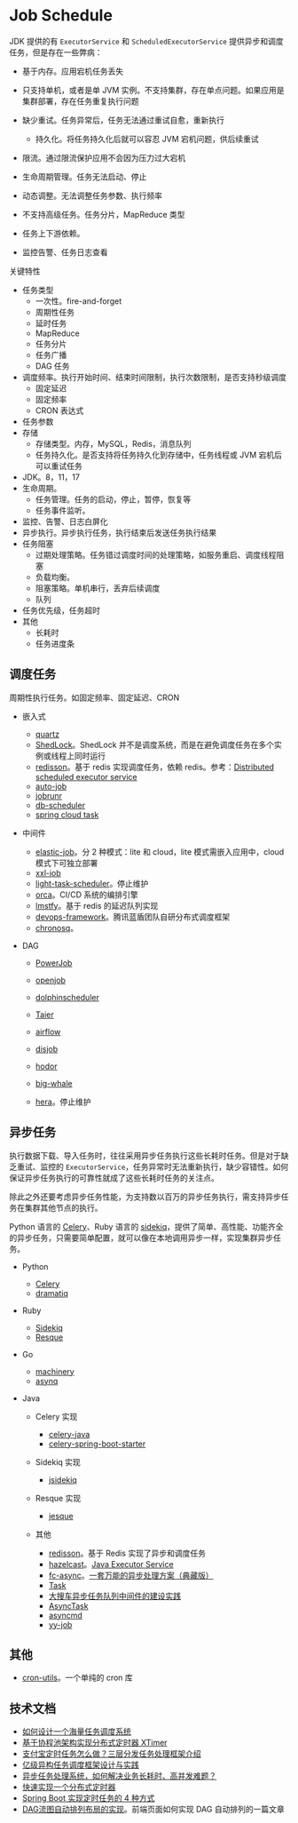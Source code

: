 # Job Schedule

JDK 提供的有 `ExecutorService` 和 `ScheduledExecutorService` 提供异步和调度任务，但是存在一些弊病：

* 基于内存。应用宕机任务丢失
* 只支持单机，或者是单 JVM 实例。不支持集群，存在单点问题。如果应用是集群部署，存在任务重复执行问题
* 缺少重试。任务异常后，任务无法通过重试自愈，重新执行
  * 持久化。将任务持久化后就可以容忍 JVM 宕机问题，供后续重试

* 限流。通过限流保护应用不会因为压力过大宕机
* 生命周期管理。任务无法启动、停止
* 动态调整。无法调整任务参数、执行频率
* 不支持高级任务。任务分片，MapReduce 类型
* 任务上下游依赖。
* 监控告警、任务日志查看

关键特性

* 任务类型
  * 一次性。fire-and-forget
  * 周期性任务
  * 延时任务
  * MapReduce
  * 任务分片
  * 任务广播
  * DAG 任务
* 调度频率。执行开始时间、结束时间限制，执行次数限制，是否支持秒级调度
  * 固定延迟
  * 固定频率
  * CRON 表达式
* 任务参数
* 存储
  * 存储类型。内存，MySQL，Redis，消息队列
  * 任务持久化。是否支持将任务持久化到存储中，任务线程或 JVM 宕机后可以重试任务
* JDK。8，11，17
* 生命周期。
  * 任务管理。任务的启动，停止，暂停，恢复等
  * 任务事件监听。
* 监控、告警、日志白屏化
* 异步执行。异步执行任务，执行结束后发送任务执行结果
* 任务阻塞
  * 过期处理策略。任务错过调度时间的处理策略，如服务重启、调度线程阻塞
  * 负载均衡。
  * 阻塞策略。单机串行，丢弃后续调度
  * 队列
* 任务优先级，任务超时
* 其他
  * 长耗时
  * 任务进度条

## 调度任务

周期性执行任务。如固定频率、固定延迟、CRON

- 嵌入式

  - [quartz](https://github.com/quartz-scheduler/quartz)
  - [ShedLock](https://github.com/lukas-krecan/ShedLock)。ShedLock 并不是调度系统，而是在避免调度任务在多个实例或线程上同时运行
  - [redisson](https://github.com/redisson/redisson)。基于 redis 实现调度任务，依赖 redis。参考：[Distributed scheduled executor service](https://github.com/redisson/redisson/wiki/9.-distributed-services#94-distributed-scheduled-executor-service)
  - [auto-job](https://gitee.com/hyxl-520/auto-job)
  - [jobrunr](https://github.com/jobrunr/jobrunr)
  - [db-scheduler](https://github.com/kagkarlsson/db-scheduler)
  - [spring cloud task](https://spring.io/projects/spring-cloud-task#overview)
- 中间件

  - [elastic-job](https://github.com/apache/shardingsphere-elasticjob)。分 2 种模式：lite 和 cloud，lite 模式需嵌入应用中，cloud 模式下可独立部署
  - [xxl-job](https://github.com/xuxueli/xxl-job)
  - [light-task-scheduler](https://gitee.com/hugui/light-task-scheduler)。停止维护
  - [orca](https://github.com/spinnaker/orca)。CI/CD 系统的编排引擎
  - [lmstfy](https://github.com/bitleak/lmstfy)。基于 redis 的延迟队列实现
  - [devops-framework](https://github.com/bkdevops-projects/devops-framework)。腾讯蓝盾团队自研分布式调度框架
  - [chronosq](https://github.com/flipkart-incubator/chronosq)。

- DAG

  - [PowerJob](https://github.com/PowerJob/PowerJob)
  - [openjob](https://github.com/open-job/openjob)

  - [dolphinscheduler](https://github.com/apache/dolphinscheduler)
  - [Taier](https://dtstack.github.io/Taier/)
  - [airflow](https://github.com/apache/airflow)
  - [disjob](https://github.com/dromara/disjob)
  - [hodor](https://github.com/dromara/hodor)
  - [big-whale](https://gitee.com/meetyoucrop/big-whale)
  - [hera](https://github.com/scxwhite/hera)。停止维护


## 异步任务

执行数据下载、导入任务时，往往采用异步任务执行这些长耗时任务。但是对于缺乏重试、监控的 `ExecutorService`，任务异常时无法重新执行，缺少容错性。如何保证异步任务执行的可靠性就成了这些长耗时任务的关注点。

除此之外还要考虑异步任务性能，为支持数以百万的异步任务执行，需支持异步任务在集群其他节点的执行。

Python 语言的 [Celery](https://docs.celeryq.dev/en/stable/getting-started/introduction.html)、Ruby 语言的 [sidekiq](https://github.com/sidekiq/sidekiq)，提供了简单、高性能、功能齐全的异步任务，只需要简单配置，就可以像在本地调用异步一样，实现集群异步任务。

* Python
  * [Celery](https://docs.celeryq.dev/en/stable/getting-started/introduction.html)
  * [dramatiq](https://github.com/Bogdanp/dramatiq)
* Ruby
  * [Sidekiq](https://github.com/sidekiq/sidekiq)
  * [Resque](https://github.com/resque/resque)
* Go
  * [machinery](https://github.com/RichardKnop/machinery)
  * [asynq](https://github.com/hibiken/asynq)

* Java
  * Celery 实现
    * [celery-java](https://github.com/crabhi/celery-java)
    * [celery-spring-boot-starter](https://github.com/juforg/celery-spring-boot-starter)

  * Sidekiq 实现
    * [jsidekiq](https://github.com/liangxiong/jsidekiq)

  * Resque 实现
    * [jesque](https://github.com/gresrun/jesque)

  * 其他
    * [redisson](https://github.com/redisson/redisson)。基于 Redis 实现了异步和调度任务
    * [hazelcast](https://github.com/hazelcast/hazelcast)。[Java Executor Service](https://docs.hazelcast.com/hazelcast/latest/computing/executor-service)
    * [fc-async](https://github.com/xiongyanokok/fc-async)。[一套万能的异步处理方案（典藏版）](https://mp.weixin.qq.com/s?__biz=MzI4Njc5NjM1NQ==&mid=2247557011&idx=1&sn=175a3f46f9310768aea1c0d31f9d61b9&chksm=ebd520bfdca2a9a9de0741319d5c1f4f3fe0bc53e465f3adbe6cfd0668a5108cbc9f7844fbc8&mpshare=1&scene=1&srcid=0730cCbOa8FrDkyKdIyWzXzJ&sharer_shareinfo=9e34ce939c1b54f05a3c7b522941173e&sharer_shareinfo_first=9e34ce939c1b54f05a3c7b522941173e&version=4.1.10.99312&platform=mac&nwr_flag=1#wechat_redirect)
    * [Task](https://github.com/WangJunTYTL/Task)
    * [大搜车异步任务队列中间件的建设实践](https://www.infoq.cn/article/umqb2cfdgrfcduz9ofd1)
    * [AsyncTask](https://gitee.com/jmpp/AsyncTask)
    * [asyncmd](https://github.com/bojiw/asyncmd)
    * [yy-job](https://gitee.com/the_source_of_the_abyss/yy-job)

## 其他

* [cron-utils](https://github.com/jmrozanec/cron-utils)。一个单纯的 cron 库

## 技术文档

- [如何设计一个海量任务调度系统](https://mp.weixin.qq.com/s/hv3tTOAdD-SiCq2owCdxZQ)
- [基于协程池架构实现分布式定时器 XTimer](https://mp.weixin.qq.com/s/gfiAm4NrcY_PaRNrQ1P2vw)
- [支付宝定时任务怎么做？三层分发任务处理框架介绍](https://mp.weixin.qq.com/s/6zY3ZtilM1jA5gMPMDRQyA)
- [亿级异构任务调度框架设计与实践](https://mp.weixin.qq.com/s/9WIZIf-7yApfCZSMuD9CWQ)
- [异步任务处理系统，如何解决业务长耗时、高并发难题？](https://mp.weixin.qq.com/s/Bwj8V6kFWfXwGiKS-E2pHA)
- [快速实现一个分布式定时器](https://mp.weixin.qq.com/s/ggPftQm2ewGOJwlRDQGgDQ)
- [Spring Boot 实现定时任务的 4 种方式](https://mp.weixin.qq.com/s/iWK70k1KgHLKG9cvIlELbg)
- [DAG流图自动排列布局的实现](https://mp.weixin.qq.com/s/tsmNFpABJAxAItVzPqluWw)。前端页面如何实现 DAG 自动排列的一篇文章

